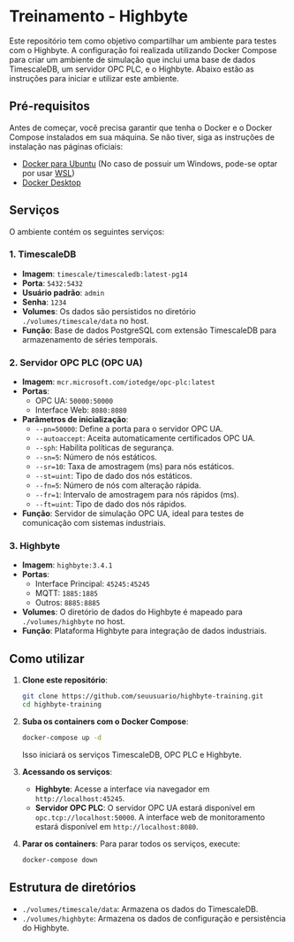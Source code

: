 # Treinamento - Highbyte

Este repositório tem como objetivo compartilhar um ambiente para testes com o Highbyte. A configuração foi realizada utilizando Docker Compose para criar um ambiente de simulação que inclui uma base de dados TimescaleDB, um servidor OPC PLC, e o Highbyte. Abaixo estão as instruções para iniciar e utilizar este ambiente.

## Pré-requisitos

Antes de começar, você precisa garantir que tenha o Docker e o Docker Compose instalados em sua máquina. Se não tiver, siga as instruções de instalação nas páginas oficiais:

- [Docker para Ubuntu](https://docs.docker.com/engine/install/ubuntu/) (No caso de possuir um Windows, pode-se optar por usar [WSL](https://documentation.ubuntu.com/wsl/en/latest/guides/install-ubuntu-wsl2/))
- [Docker Desktop](https://www.docker.com/products/docker-desktop/)

## Serviços

O ambiente contém os seguintes serviços:

### 1. TimescaleDB
- **Imagem**: `timescale/timescaledb:latest-pg14`
- **Porta**: `5432:5432`
- **Usuário padrão**: `admin`
- **Senha**: `1234`
- **Volumes**: Os dados são persistidos no diretório `./volumes/timescale/data` no host.
- **Função**: Base de dados PostgreSQL com extensão TimescaleDB para armazenamento de séries temporais.

### 2. Servidor OPC PLC (OPC UA)
- **Imagem**: `mcr.microsoft.com/iotedge/opc-plc:latest`
- **Portas**: 
  - OPC UA: `50000:50000`
  - Interface Web: `8080:8080`
- **Parâmetros de inicialização**:
  - `--pn=50000`: Define a porta para o servidor OPC UA.
  - `--autoaccept`: Aceita automaticamente certificados OPC UA.
  - `--sph`: Habilita políticas de segurança.
  - `--sn=5`: Número de nós estáticos.
  - `--sr=10`: Taxa de amostragem (ms) para nós estáticos.
  - `--st=uint`: Tipo de dado dos nós estáticos.
  - `--fn=5`: Número de nós com alteração rápida.
  - `--fr=1`: Intervalo de amostragem para nós rápidos (ms).
  - `--ft=uint`: Tipo de dado dos nós rápidos.
- **Função**: Servidor de simulação OPC UA, ideal para testes de comunicação com sistemas industriais.

### 3. Highbyte
- **Imagem**: `highbyte:3.4.1`
- **Portas**: 
  - Interface Principal: `45245:45245`
  - MQTT: `1885:1885`
  - Outros: `8885:8885`
- **Volumes**: O diretório de dados do Highbyte é mapeado para `./volumes/highbyte` no host.
- **Função**: Plataforma Highbyte para integração de dados industriais.

## Como utilizar

1. **Clone este repositório**:
   ```bash
   git clone https://github.com/seuusuario/highbyte-training.git
   cd highbyte-training
   ```

2. **Suba os containers com o Docker Compose**:
   ```bash
   docker-compose up -d
   ```

   Isso iniciará os serviços TimescaleDB, OPC PLC e Highbyte.

3. **Acessando os serviços**:
   - **Highbyte**: Acesse a interface via navegador em `http://localhost:45245`.
   - **Servidor OPC PLC**: O servidor OPC UA estará disponível em `opc.tcp://localhost:50000`. A interface web de monitoramento estará disponível em `http://localhost:8080`.

4. **Parar os containers**:
   Para parar todos os serviços, execute:
   ```bash
   docker-compose down
   ```

## Estrutura de diretórios

- `./volumes/timescale/data`: Armazena os dados do TimescaleDB.
- `./volumes/highbyte`: Armazena os dados de configuração e persistência do Highbyte.
